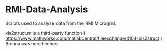 # RMI-Data-Analysis
Scripts used to analyze data from the RMI Microgrid.

xls2struct.m is a third-party function  ( https://www.mathworks.com/matlabcentral/fileexchange/4104-xls2struct )
Brenna was here heehee
